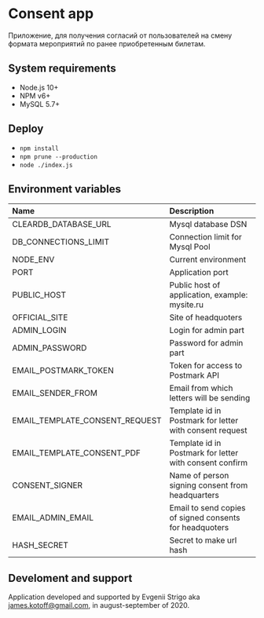 ﻿# Consent app

Приложение, для получения согласий от пользователей на смену формата мероприятий по ранее приобретенным билетам.

## System requirements

* Node.js 10+
* NPM v6+
* MySQL 5.7+

## Deploy
* `npm install`
* `npm prune --production`
* `node ./index.js`


## Environment variables

| Name | Description |
|:---|:---|
| CLEARDB_DATABASE_URL           | Mysql database DSN |
| DB_CONNECTIONS_LIMIT           | Connection limit for Mysql Pool |
| NODE_ENV                       | Current environment |
| PORT                           | Application port |
| PUBLIC_HOST                    | Public host of application, example: mysite.ru |
| OFFICIAL_SITE                  | Site of headquoters |
| ADMIN_LOGIN                    | Login for admin part |
| ADMIN_PASSWORD                 | Password for admin part |
| EMAIL_POSTMARK_TOKEN           | Token for access to Postmark API |
| EMAIL_SENDER_FROM              | Email from which letters will be sending |
| EMAIL_TEMPLATE_CONSENT_REQUEST | Template id in Postmark for letter with consent request |
| EMAIL_TEMPLATE_CONSENT_PDF     | Template id in Postmark for letter with consent confirm |
| CONSENT_SIGNER                 | Name of person signing consent from headquarters |
| EMAIL_ADMIN_EMAIL              | Email to send copies of signed consents for headquoters |
| HASH_SECRET                    | Secret to make url hash |

## Develoment and support

Application developed and supported by Evgenii Strigo aka james.kotoff@gmail.com, in august-september of 2020.

